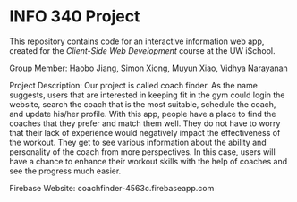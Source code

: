 # INFO 340 Project

This repository contains code for an interactive information web app, created for the _Client-Side Web Development_ course at the UW iSchool.


Group Member: Haobo Jiang, Simon Xiong, Muyun Xiao, Vidhya Narayanan


Project Description:
Our project is called coach finder. As the name suggests, users that are interested in keeping fit in the gym could login the website, search the coach that is the most suitable, schedule the coach, and update his/her profile. With this app, people have a place to find the coaches that they prefer and match them well. They do not have to worry that their lack of experience would negatively impact the effectiveness of the workout. They get to see various information about the ability and personality of the coach from more perspectives. In this case, users will have a chance to enhance their workout skills with the help of coaches and see the progress much easier.


Firebase Website:
coachfinder-4563c.firebaseapp.com